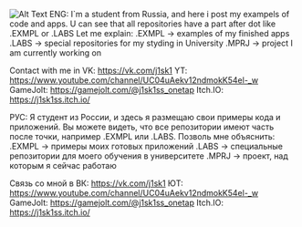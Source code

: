 ![Alt Text](https://raw.githubusercontent.com/alansmathew/alansmathew/master/lang.gif)
ENG:
  I`m a student from Russia, and here i post my exampels of code and apps.
  U can see that all repositories have a part after dot like .EXMPL or .LABS
  Let me explain:
    .EXMPL -> examples of my finished apps
    .LABS -> special repositories for my styding in University
    .MPRJ -> project I am currently working on
  
  Contact with me in VK: https://vk.com/j1sk1
                     YT: https://www.youtube.com/channel/UC04uAekv12ndmokK54el-_w
                     GameJolt: https://gamejolt.com/@j1sk1ss_onetap
                     Itch.IO: https://j1sk1ss.itch.io/

РУС:
  Я студент из России, и здесь я размещаю свои примеры кода и приложений.
   Вы можете видеть, что все репозитории имеют часть после точки, например .EXMPL или .LABS.
   Позволь мне объяснить:
     .EXMPL -> примеры моих готовых приложений
     .LABS -> специальные репозитории для моего обучения в университете
     .MPRJ -> проект, над которым я сейчас работаю
     
  Связь со мной в ВК: https://vk.com/j1sk1
                  ЮТ: https://www.youtube.com/channel/UC04uAekv12ndmokK54el-_w
                  GameJolt: https://gamejolt.com/@j1sk1ss_onetap
                  Itch.IO: https://j1sk1ss.itch.io/
<!--
https://raw.githubusercontent.com/alansmathew/alansmathew/master/lang.gif
**j1sk1ss/j1sk1ss** is a ✨ _special_ ✨ repository because its `README.md` (this file) appears on your GitHub profile.

Here are some ideas to get you started:

- 🔭 I’m currently working on ...
- 🌱 I’m currently learning ...
- 👯 I’m looking to collaborate on ...
- 🤔 I’m looking for help with ...
- 💬 Ask me about ...
- 📫 How to reach me: ...
- 😄 Pronouns: ...
- ⚡ Fun fact: ...
-->
